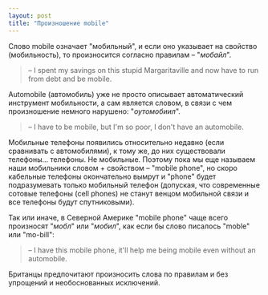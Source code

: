```yaml
---
layout: post
title: "Произношение mobile"
---
```

Слово mobile означает "мобильный", и если оно указывает на свойство (мобильность), то произносится согласно правилам – "<em>мобайл</em>".



<blockquote>– I spent my savings on this stupid Margaritaville and now have to run from debt and be mobile.</blockquote>



Automobile (автомобиль) уже не просто описывает автоматический инструмент мобильности, а сам является словом, в связи с чем произношение немного нарушено: "<em>оутомобиил</em>".



<blockquote>– I have to be mobile, but I'm so poor, I don't have an automobile.</blockquote>



Мобильные телефоны появились относительно недавно (если сравнивать с автомобилями), к тому же, до них существовали телефоны... телефоны. Не мобильные. Поэтому пока мы еще называем наши мобильники словом + свойством – "mobile phone", но скоро кабельные телефоны окончательно вымрут и "phone" будет подразумевать только мобильный телефон (допуская, что современные сотовые телефоны (cell phones) не станут венцом мобильной связи и все телефоны будут спутниковыми). 

Так или иначе, в Северной Америке "mobile phone" чаще всего произносят "<em>мобл</em>" или "<em>мобил</em>", как если бы слово писалось "moble" или "mo-bill":



<blockquote>– I have this mobile phone, it'll help me being mobile even without an automobile.</blockquote>


Британцы предпочитают произносить слова по правилам и без упрощений и необоснованных исключений.
